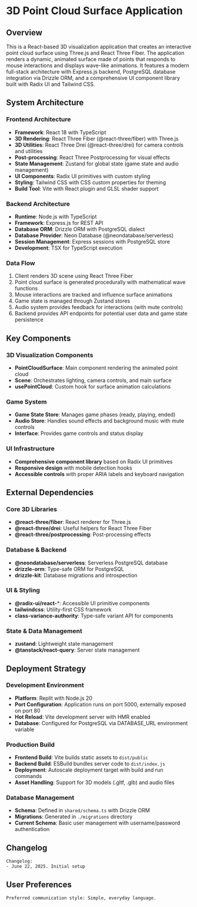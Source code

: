 # 3D Point Cloud Surface Application

## Overview

This is a React-based 3D visualization application that creates an interactive point cloud surface using Three.js and React Three Fiber. The application renders a dynamic, animated surface made of points that responds to mouse interactions and displays wave-like animations. It features a modern full-stack architecture with Express.js backend, PostgreSQL database integration via Drizzle ORM, and a comprehensive UI component library built with Radix UI and Tailwind CSS.

## System Architecture

### Frontend Architecture
- **Framework**: React 18 with TypeScript
- **3D Rendering**: React Three Fiber (@react-three/fiber) with Three.js
- **3D Utilities**: React Three Drei (@react-three/drei) for camera controls and utilities
- **Post-processing**: React Three Postprocessing for visual effects
- **State Management**: Zustand for global state (game state and audio management)
- **UI Components**: Radix UI primitives with custom styling
- **Styling**: Tailwind CSS with CSS custom properties for theming
- **Build Tool**: Vite with React plugin and GLSL shader support

### Backend Architecture
- **Runtime**: Node.js with TypeScript
- **Framework**: Express.js for REST API
- **Database ORM**: Drizzle ORM with PostgreSQL dialect
- **Database Provider**: Neon Database (@neondatabase/serverless)
- **Session Management**: Express sessions with PostgreSQL store
- **Development**: TSX for TypeScript execution

### Data Flow
1. Client renders 3D scene using React Three Fiber
2. Point cloud surface is generated procedurally with mathematical wave functions
3. Mouse interactions are tracked and influence surface animations
4. Game state is managed through Zustand stores
5. Audio system provides feedback for interactions (with mute controls)
6. Backend provides API endpoints for potential user data and game state persistence

## Key Components

### 3D Visualization Components
- **PointCloudSurface**: Main component rendering the animated point cloud
- **Scene**: Orchestrates lighting, camera controls, and main surface
- **usePointCloud**: Custom hook for surface animation calculations

### Game System
- **Game State Store**: Manages game phases (ready, playing, ended)
- **Audio Store**: Handles sound effects and background music with mute controls
- **Interface**: Provides game controls and status display

### UI Infrastructure
- **Comprehensive component library** based on Radix UI primitives
- **Responsive design** with mobile detection hooks
- **Accessible controls** with proper ARIA labels and keyboard navigation

## External Dependencies

### Core 3D Libraries
- **@react-three/fiber**: React renderer for Three.js
- **@react-three/drei**: Useful helpers for React Three Fiber
- **@react-three/postprocessing**: Post-processing effects

### Database & Backend
- **@neondatabase/serverless**: Serverless PostgreSQL database
- **drizzle-orm**: Type-safe ORM for PostgreSQL
- **drizzle-kit**: Database migrations and introspection

### UI & Styling
- **@radix-ui/react-***: Accessible UI primitive components
- **tailwindcss**: Utility-first CSS framework
- **class-variance-authority**: Type-safe variant API for components

### State & Data Management
- **zustand**: Lightweight state management
- **@tanstack/react-query**: Server state management

## Deployment Strategy

### Development Environment
- **Platform**: Replit with Node.js 20
- **Port Configuration**: Application runs on port 5000, externally exposed on port 80
- **Hot Reload**: Vite development server with HMR enabled
- **Database**: Configured for PostgreSQL via DATABASE_URL environment variable

### Production Build
- **Frontend Build**: Vite builds static assets to `dist/public`
- **Backend Build**: ESBuild bundles server code to `dist/index.js`
- **Deployment**: Autoscale deployment target with build and run commands
- **Asset Handling**: Support for 3D models (.gltf, .glb) and audio files

### Database Management
- **Schema**: Defined in `shared/schema.ts` with Drizzle ORM
- **Migrations**: Generated in `./migrations` directory
- **Current Schema**: Basic user management with username/password authentication

## Changelog

```
Changelog:
- June 22, 2025. Initial setup
```

## User Preferences

```
Preferred communication style: Simple, everyday language.
```